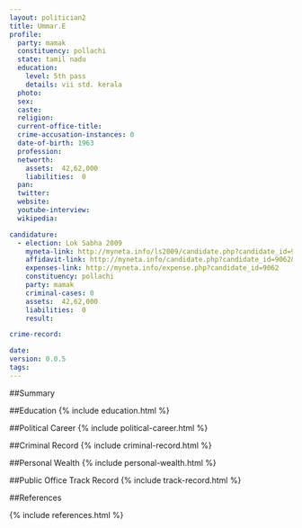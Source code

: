 ```yaml
---
layout: politician2
title: Ummar.E
profile: 
  party: mamak
  constituency: pollachi
  state: tamil nadu
  education: 
    level: 5th pass
    details: vii std. kerala
  photo: 
  sex: 
  caste: 
  religion: 
  current-office-title: 
  crime-accusation-instances: 0
  date-of-birth: 1963
  profession: 
  networth: 
    assets:  42,62,000
    liabilities:  0
  pan: 
  twitter: 
  website: 
  youtube-interview: 
  wikipedia: 

candidature: 
  - election: Lok Sabha 2009
    myneta-link: http://myneta.info/ls2009/candidate.php?candidate_id=9062
    affidavit-link: http://myneta.info/candidate.php?candidate_id=9062&scan=original
    expenses-link: http://myneta.info/expense.php?candidate_id=9062
    constituency: pollachi 
    party: mamak
    criminal-cases: 0
    assets:  42,62,000
    liabilities:  0
    result:  

crime-record: 

date: 
version: 0.0.5
tags: 
---
```

##Summary


##Education
{% include education.html %}


##Political Career
{% include political-career.html %}


##Criminal Record
{% include criminal-record.html %}


##Personal Wealth
{% include personal-wealth.html %}


##Public Office Track Record
{% include track-record.html %}


##References


{% include references.html %}